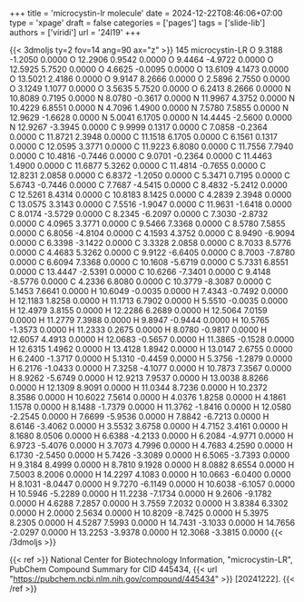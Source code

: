+++
title = 'microcystin-lr molecule'
date = 2024-12-22T08:46:06+07:00
type = 'xpage'
draft = false
categories = ['pages']
tags = ['slide-lib']
authors = ['viridi']
url = '24l19'
+++
<!--more-->

{{< 3dmoljs ty=2 fov=14 ang=90 ax="z" >}}
145
microcystin-LR
O    9.3188   -1.2050    0.0000 
O   12.2906    0.9542    0.0000 
O    9.4464   -4.9722    0.0000 
O   12.5925    5.7520    0.0000 
O    4.6625   -0.0095    0.0000 
O   13.6109    4.1473    0.0000 
O   13.5021    2.4186    0.0000 
O    9.9147    8.2666    0.0000 
O    2.5896    2.7550    0.0000 
O    3.1249    1.1077    0.0000 
O    3.5635    5.7520    0.0000 
O    6.2413    8.2666    0.0000 
N   10.8089    0.7195    0.0000 
N    8.0780   -0.3617    0.0000 
N   11.9967    4.3752    0.0000 
N   10.4229    6.8551    0.0000 
N    4.7096    1.4900    0.0000 
N    7.5780    7.5855    0.0000 
N   12.9629   -1.6628    0.0000 
N    5.0041    6.1705    0.0000 
N   14.4445   -2.5600    0.0000 
N   12.9267   -3.3945    0.0000 
C    9.9999    0.1317    0.0000
C    7.0858   -0.2364    0.0000
C   11.8721    2.3948    0.0000
C   11.1518    6.1705    0.0000
C    6.1561    0.1317    0.0000
C   12.0595    3.3771    0.0000
C   11.9223    6.8080    0.0000 
C   11.7556    7.7940    0.0000 
C   10.4816   -0.7446    0.0000 
C    9.0701   -0.2364    0.0000 
C   11.4463    1.4900    0.0000 
C   11.6877    5.3262    0.0000 
C   11.4814   -0.7655    0.0000 
C   12.8231    2.0858    0.0000 
C    6.8372   -1.2050    0.0000 
C    5.3471    0.7195    0.0000 
C    5.6743   -0.7446    0.0000 
C    7.7687   -4.5415    0.0000
C    8.4832   -5.2412    0.0000
C   12.5261    8.4314    0.0000 
C   10.8183    8.1425    0.0000 
C    4.2839    2.3948    0.0000
C   13.0575    3.3143    0.0000 
C    7.5516   -1.9047    0.0000 
C   11.9631   -1.6418    0.0000 
C    8.0174   -3.5729    0.0000 
C    8.2345   -6.2097    0.0000 
C    7.3030   -2.8732    0.0000 
C    4.0965    3.3771    0.0000 
C    9.5466    7.3368    0.0000 
C    8.5780    7.5855    0.0000
C    6.8056   -4.8104    0.0000 
C    4.1593    4.3752    0.0000 
C    8.9490   -6.9094    0.0000 
C    6.3398   -3.1422    0.0000 
C    3.3328    2.0858    0.0000 
C    8.7033    8.5776    0.0000 
C    4.4683    5.3262    0.0000 
C    9.9122   -6.6405    0.0000 
C    8.7003   -7.8780    0.0000 
C    6.6094    7.3368    0.0000 
C   10.1608   -5.6719    0.0000 
C    5.7331    6.8551    0.0000 
C   13.4447   -2.5391    0.0000 
C   10.6266   -7.3401    0.0000 
C    9.4148   -8.5776    0.0000 
C    4.2336    6.8080    0.0000 
C   10.3779   -8.3087    0.0000 
C    5.1453    7.6641    0.0000 
H   10.6049   -0.0035    0.0000 
H    7.4343   -0.7492    0.0000 
H   12.1183    1.8258    0.0000 
H   11.1713    6.7902    0.0000 
H    5.5510   -0.0035    0.0000 
H   12.4979    3.8155    0.0000 
H   12.2286    6.2689    0.0000 
H   12.5064    7.0159    0.0000 
H   11.2779    7.3988    0.0000 
H    9.8947   -0.9444    0.0000 
H   10.5765   -1.3573    0.0000 
H   11.2333    0.2675    0.0000 
H    8.0780   -0.9817    0.0000 
H   12.6057    4.4913    0.0000 
H   12.0683   -0.5657    0.0000 
H   11.3865   -0.1528    0.0000 
H   12.6315    1.4962    0.0000 
H   13.4128    1.8942    0.0000 
H   13.0147    2.6755    0.0000 
H    6.2400   -1.3717    0.0000 
H    5.1310   -0.4459    0.0000 
H    5.3756   -1.2879    0.0000 
H    6.2176   -1.0433    0.0000 
H    7.3258   -4.1077    0.0000 
H   10.7873    7.3567    0.0000 
H    8.9262   -5.6749    0.0000 
H   12.9213    7.9537    0.0000 
H   13.0038    8.8266    0.0000 
H   12.1309    8.9091    0.0000 
H   11.0344    8.7236    0.0000 
H   10.2372    8.3586    0.0000 
H   10.6022    7.5614    0.0000 
H    4.0376    1.8258    0.0000 
H    4.1861    1.1578    0.0000 
H    8.1488   -1.7379    0.0000 
H   11.3762   -1.8416    0.0000 
H   12.0580   -2.2545    0.0000 
H    7.6699   -5.9536    0.0000 
H    7.8842   -6.7213    0.0000 
H    8.6146   -3.4062    0.0000 
H    3.5532    3.6758    0.0000 
H    4.7152    3.4161    0.0000 
H    8.1680    8.0506    0.0000 
H    6.6388   -4.2133    0.0000 
H    6.2084   -4.9771    0.0000 
H    6.9723   -5.4076    0.0000 
H    3.7073    4.7996    0.0000 
H    4.7683    4.2590    0.0000 
H    6.1730   -2.5450    0.0000 
H    5.7426   -3.3089    0.0000 
H    6.5065   -3.7393    0.0000 
H    9.3184    8.4999    0.0000 
H    8.7810    9.1928    0.0000 
H    8.0882    8.6554    0.0000 
H    7.5003    8.2006    0.0000 
H   14.2297    4.1083    0.0000 
H   10.0663   -6.0400    0.0000 
H    8.1031   -8.0447    0.0000 
H    9.7270   -6.1149    0.0000 
H   10.6038   -6.1057    0.0000 
H   10.5946   -5.2289    0.0000 
H   11.2238   -7.1734    0.0000 
H    9.2606   -9.1782    0.0000 
H    4.6288    7.2857    0.0000 
H    3.7559    7.2032    0.0000 
H    3.8384    6.3302    0.0000 
H    2.0000    2.5634    0.0000 
H   10.8209   -8.7425    0.0000 
H    5.3975    8.2305    0.0000 
H    4.5287    7.5993    0.0000 
H   14.7431   -3.1033    0.0000 
H   14.7656   -2.0297    0.0000 
H   13.2253   -3.9378    0.0000 
H   12.3068   -3.3815    0.0000 
{{< /3dmoljs >}}

{{< ref >}}
National Center for Biotechnology Information, "microcystin-LR", PubChem Compound Summary for CID 445434, {{< url "https://pubchem.ncbi.nlm.nih.gov/compound/445434" >}} [20241222].
{{< /ref >}}
